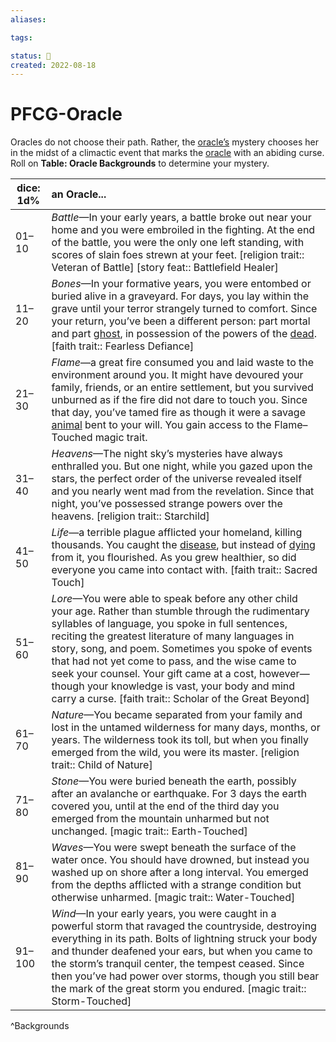 ```yaml
---
aliases:

tags:

status: 🌰
created: 2022-08-18
---
```

# PFCG-Oracle

Oracles do not choose their path. Rather, the [oracle’s](https://www.d20pfsrd.com/classes/base-classes/oracle) mystery chooses her in the midst of a climactic event that marks the [oracle](https://www.d20pfsrd.com/classes/base-classes/oracle) with an abiding curse. Roll on **Table: Oracle Backgrounds** to determine your mystery.

| dice: 1d% | an Oracle...                                                                                                                                                                                                                                                                                                                                                                                                                                                                                                        |
| --------- |:------------------------------------------------------------------------------------------------------------------------------------------------------------------------------------------------------------------------------------------------------------------------------------------------------------------------------------------------------------------------------------------------------------------------------------------------------------------------------------------------------------------- |
| 01–10     | *Battle*—In your early years, a battle broke out near your home and you were embroiled in the fighting. At the end of the battle, you were the only one left standing, with scores of slain foes strewn at your feet. [religion trait:: Veteran of Battle] [story feat:: Battlefield Healer]                                                                                                                                                                                                |
| 11–20     | *Bones*—In your formative years, you were entombed or buried alive in a graveyard. For days, you lay within the grave until your terror strangely turned to comfort. Since your return, you’ve been a different person: part mortal and part [ghost](https://www.d20pfsrd.com/bestiary/monster-listings/templates/ghost), in possession of the powers of the [dead](https://www.d20pfsrd.com/gamemastering/conditions#TOC-Dead). [faith trait:: Fearless Defiance]                              |
| 21–30     | *Flame*—a great fire consumed you and laid waste to the environment around you. It might have devoured your family, friends, or an entire settlement, but you survived unburned as if the fire did not dare to touch you. Since that day, you’ve tamed fire as though it were a savage [animal](https://www.d20pfsrd.com/bestiary/rules-for-monsters/creature-types#TOC-Animal) bent to your will. You gain access to the Flame–Touched magic trait.                                                                |
| 31–40     | *Heavens*—The night sky’s mysteries have always enthralled you. But one night, while you gazed upon the stars, the perfect order of the universe revealed itself and you nearly went mad from the revelation. Since that night, you’ve possessed strange powers over the heavens. [religion trait:: Starchild]                                                                                                                                                                                  |
| 41–50     | *Life*—a terrible plague afflicted your homeland, killing thousands. You caught the [disease](https://www.d20pfsrd.com/gamemastering/afflictions/diseases), but instead of [dying](https://www.d20pfsrd.com/gamemastering/conditions#TOC-Dying) from it, you flourished. As you grew healthier, so did everyone you came into contact with. [faith trait:: Sacred Touch]                                                                                                                        |
| 51–60     | *Lore*—You were able to speak before any other child your age. Rather than stumble through the rudimentary syllables of language, you spoke in full sentences, reciting the greatest literature of many languages in story, song, and poem. Sometimes you spoke of events that had not yet come to pass, and the wise came to seek your counsel. Your gift came at a cost, however—though your knowledge is vast, your body and mind carry a curse. [faith trait:: Scholar of the Great Beyond] |
| 61–70     | *Nature*—You became separated from your family and lost in the untamed wilderness for many days, months, or years. The wilderness took its toll, but when you finally emerged from the wild, you were its master. [religion trait:: Child of Nature]                                                                                                                                                                                                                                            |
| 71–80     | *Stone*—You were buried beneath the earth, possibly after an avalanche or earthquake. For 3 days the earth covered you, until at the end of the third day you emerged from the mountain unharmed but not unchanged. [magic trait:: Earth-Touched]                                                                                                                                                                                                                                               |
| 81–90     | *Waves*—You were swept beneath the surface of the water once. You should have drowned, but instead you washed up on shore after a long interval. You emerged from the depths afflicted with a strange condition but otherwise unharmed. [magic trait:: Water-Touched]                                                                                                                                                                                                                           |
| 91–100    | *Wind*—In your early years, you were caught in a powerful storm that ravaged the countryside, destroying everything in its path. Bolts of lightning struck your body and thunder deafened your ears, but when you came to the storm’s tranquil center, the tempest ceased. Since then you’ve had power over storms, though you still bear the mark of the great storm you endured. [magic trait:: Storm-Touched]                                                                                |
^Backgrounds
